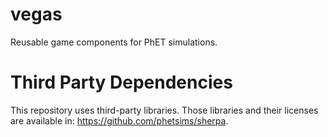 vegas
=====

Reusable game components for PhET simulations.

Third Party Dependencies
=============

This repository uses third-party libraries.
Those libraries and their licenses are available in: https://github.com/phetsims/sherpa.
